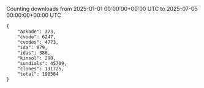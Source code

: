 
Counting downloads from 2025-01-01 00:00:00+00:00 UTC to 2025-07-05 00:00:00+00:00 UTC

```
{
    "arkode": 373,
    "cvode": 6247,
    "cvodes": 4773,
    "ida": 879,
    "idas": 388,
    "kinsol": 290,
    "sundials": 45709,
    "clones": 131725,
    "total": 190384
}
```
